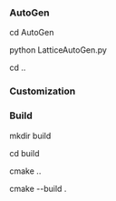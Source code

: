 

### AutoGen

cd AutoGen

python LatticeAutoGen.py

cd ..


### Customization


### Build

mkdir build

cd build

cmake ..

cmake --build .


